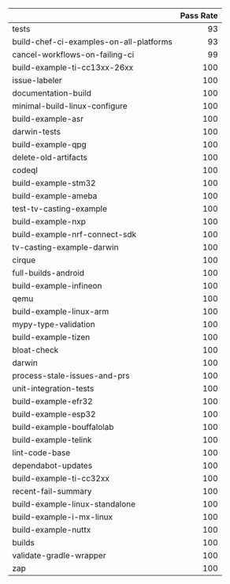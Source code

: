 |                                         |   Pass Rate |
|:----------------------------------------|------------:|
| tests                                   |          93 |
| build-chef-ci-examples-on-all-platforms |          93 |
| cancel-workflows-on-failing-ci          |          99 |
| build-example-ti-cc13xx-26xx            |         100 |
| issue-labeler                           |         100 |
| documentation-build                     |         100 |
| minimal-build-linux-configure           |         100 |
| build-example-asr                       |         100 |
| darwin-tests                            |         100 |
| build-example-qpg                       |         100 |
| delete-old-artifacts                    |         100 |
| codeql                                  |         100 |
| build-example-stm32                     |         100 |
| build-example-ameba                     |         100 |
| test-tv-casting-example                 |         100 |
| build-example-nxp                       |         100 |
| build-example-nrf-connect-sdk           |         100 |
| tv-casting-example-darwin               |         100 |
| cirque                                  |         100 |
| full-builds-android                     |         100 |
| build-example-infineon                  |         100 |
| qemu                                    |         100 |
| build-example-linux-arm                 |         100 |
| mypy-type-validation                    |         100 |
| build-example-tizen                     |         100 |
| bloat-check                             |         100 |
| darwin                                  |         100 |
| process-stale-issues-and-prs            |         100 |
| unit-integration-tests                  |         100 |
| build-example-efr32                     |         100 |
| build-example-esp32                     |         100 |
| build-example-bouffalolab               |         100 |
| build-example-telink                    |         100 |
| lint-code-base                          |         100 |
| dependabot-updates                      |         100 |
| build-example-ti-cc32xx                 |         100 |
| recent-fail-summary                     |         100 |
| build-example-linux-standalone          |         100 |
| build-example-i-mx-linux                |         100 |
| build-example-nuttx                     |         100 |
| builds                                  |         100 |
| validate-gradle-wrapper                 |         100 |
| zap                                     |         100 |